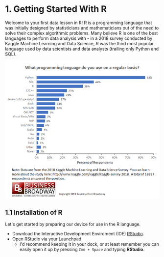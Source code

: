 # 1. Getting Started With R
Welcome to your first data lesson in R! R is a programming language that was initially designed by statisticians and mathematicians out of the need to solve their complex algorithmic problems. Many believe R is one of the best languages to perform data analysis with - in a 2018 survey conducted by Kaggle Machine Learning and Data Science, R was the third most popular language used by data scientists and data analysts (trailing only Python and SQL).

![](/images/1-programming_languages_used.png)

## 1.1 Installation of R
Let's get started by preparing our device for use in the R language.

* Download the Interactive Development Enviroment (IDE) [RStudio](https://www.rstudio.com/products/rstudio/download/#download).
* Open RStudio via your Launchpad
  * I'd recommend keeping it in your dock, or at least remember you can easily open it up by pressing `Cmd + Space` and typing **RStudio**.
